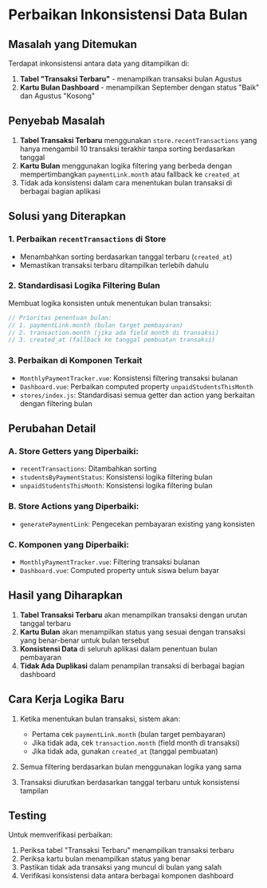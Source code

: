 # Perbaikan Inkonsistensi Data Bulan

## Masalah yang Ditemukan

Terdapat inkonsistensi antara data yang ditampilkan di:
1. **Tabel "Transaksi Terbaru"** - menampilkan transaksi bulan Agustus
2. **Kartu Bulan Dashboard** - menampilkan September dengan status "Baik" dan Agustus "Kosong"

## Penyebab Masalah

1. **Tabel Transaksi Terbaru** menggunakan `store.recentTransactions` yang hanya mengambil 10 transaksi terakhir tanpa sorting berdasarkan tanggal
2. **Kartu Bulan** menggunakan logika filtering yang berbeda dengan mempertimbangkan `paymentLink.month` atau fallback ke `created_at`
3. Tidak ada konsistensi dalam cara menentukan bulan transaksi di berbagai bagian aplikasi

## Solusi yang Diterapkan

### 1. Perbaikan `recentTransactions` di Store
- Menambahkan sorting berdasarkan tanggal terbaru (`created_at`)
- Memastikan transaksi terbaru ditampilkan terlebih dahulu

### 2. Standardisasi Logika Filtering Bulan
Membuat logika konsisten untuk menentukan bulan transaksi:
```javascript
// Prioritas penentuan bulan:
// 1. paymentLink.month (bulan target pembayaran)
// 2. transaction.month (jika ada field month di transaksi)
// 3. created_at (fallback ke tanggal pembuatan transaksi)
```

### 3. Perbaikan di Komponen Terkait
- `MonthlyPaymentTracker.vue`: Konsistensi filtering transaksi bulanan
- `Dashboard.vue`: Perbaikan computed property `unpaidStudentsThisMonth`
- `stores/index.js`: Standardisasi semua getter dan action yang berkaitan dengan filtering bulan

## Perubahan Detail

### A. Store Getters yang Diperbaiki:
- `recentTransactions`: Ditambahkan sorting
- `studentsByPaymentStatus`: Konsistensi logika filtering bulan
- `unpaidStudentsThisMonth`: Konsistensi logika filtering bulan

### B. Store Actions yang Diperbaiki:
- `generatePaymentLink`: Pengecekan pembayaran existing yang konsisten

### C. Komponen yang Diperbaiki:
- `MonthlyPaymentTracker.vue`: Filtering transaksi bulanan
- `Dashboard.vue`: Computed property untuk siswa belum bayar

## Hasil yang Diharapkan

1. **Tabel Transaksi Terbaru** akan menampilkan transaksi dengan urutan tanggal terbaru
2. **Kartu Bulan** akan menampilkan status yang sesuai dengan transaksi yang benar-benar untuk bulan tersebut
3. **Konsistensi Data** di seluruh aplikasi dalam penentuan bulan pembayaran
4. **Tidak Ada Duplikasi** dalam penampilan transaksi di berbagai bagian dashboard

## Cara Kerja Logika Baru

1. Ketika menentukan bulan transaksi, sistem akan:
   - Pertama cek `paymentLink.month` (bulan target pembayaran)
   - Jika tidak ada, cek `transaction.month` (field month di transaksi)
   - Jika tidak ada, gunakan `created_at` (tanggal pembuatan)

2. Semua filtering berdasarkan bulan menggunakan logika yang sama
3. Transaksi diurutkan berdasarkan tanggal terbaru untuk konsistensi tampilan

## Testing

Untuk memverifikasi perbaikan:
1. Periksa tabel "Transaksi Terbaru" menampilkan transaksi terbaru
2. Periksa kartu bulan menampilkan status yang benar
3. Pastikan tidak ada transaksi yang muncul di bulan yang salah
4. Verifikasi konsistensi data antara berbagai komponen dashboard